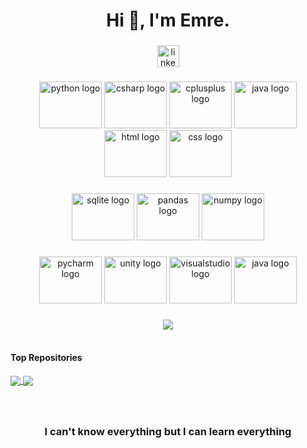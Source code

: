 <h1 align="center">Hi 👋, I'm Emre.</h1>

###

<div align="center">
  <a href="https://www.linkedin.com/in/mehmet-emre-kayacan-5a4556254/" target="_blank">
    <img src="https://img.shields.io/static/v1?message=LinkedIn&logo=linkedin&label=&color=0077B5&logoColor=white&labelColor=&style=for-the-badge" height="35" alt="linkedin logo"  />
  </a>
</div>

###

<div align="center">
  <img src="https://cdn.jsdelivr.net/gh/devicons/devicon/icons/python/python-original-wordmark.svg" height="75" width="100" alt="python logo"  />
  <img src="https://cdn.jsdelivr.net/gh/devicons/devicon/icons/csharp/csharp-original.svg" height="75" width="100" alt="csharp logo"  />
  <img src="https://cdn.jsdelivr.net/gh/devicons/devicon/icons/cplusplus/cplusplus-original.svg" height="75" width="100" alt="cplusplus logo"  />
  <img src="https://cdn.jsdelivr.net/gh/devicons/devicon/icons/java/java-original-wordmark.svg" height="75" width="100" alt="java logo"  />
  <img src="https://cdn.jsdelivr.net/gh/devicons/devicon/icons/html5/html5-original-wordmark.svg" height="75" width="100" alt="html logo"  />
  <img src="https://cdn.jsdelivr.net/gh/devicons/devicon/icons/css3/css3-original-wordmark.svg" height="75" width="100" alt="css logo"  />

  ###

  <img src="https://cdn.jsdelivr.net/gh/devicons/devicon/icons/sqlite/sqlite-original-wordmark.svg" height="75" width="100" alt="sqlite logo"  />
  <img src="https://cdn.jsdelivr.net/gh/devicons/devicon/icons/pandas/pandas-original-wordmark.svg" height="75" width="100" alt="pandas logo"  />
  <img src="https://cdn.jsdelivr.net/gh/devicons/devicon/icons/numpy/numpy-original-wordmark.svg" height="75" width="100" alt="numpy logo"  />  
  
  ###
  
  <img src="https://cdn.jsdelivr.net/gh/devicons/devicon/icons/pycharm/pycharm-original-wordmark.svg" height="75" width="100" alt="pycharm logo"  />
  <img src="https://cdn.jsdelivr.net/gh/devicons/devicon/icons/unity/unity-original-wordmark.svg" height="75" width="100" alt="unity logo"  />
  <img src="https://cdn.jsdelivr.net/gh/devicons/devicon/icons/vscode/vscode-original-wordmark.svg" height="75" width="100" alt="visualstudio logo"  />
  <img src="https://cdn.jsdelivr.net/gh/devicons/devicon/icons/visualstudio/visualstudio-plain-wordmark.svg" height="75" width="100" alt="java logo"  />
  
  
</div>

###

<div align="center">
  <img align="center" src="https://github-readme-stats.vercel.app/api/top-langs/?username=mehmetemrekayacan&layout=compact&theme=highcontrast&hide_border=true" />
</div>


<br> 

#### Top Repositories

<a href="https://github.com/mehmetemrekayacan/Asker-Dogrulama">
  <img align="center" src="https://github-readme-stats.vercel.app/api/pin/?username=mehmetemrekayacan&repo=Asker-Dogrulama&theme=highcontrast" />
</a>

<a href="https://github.com/mehmetemrekayacan/BlackJack-GUI">
  <img align="center" src="https://github-readme-stats.vercel.app/api/pin/?username=mehmetemrekayacan&repo=BlackJack-GUI&theme=highcontrast" />
</a>


###
<br> 

<h3 align="center">I can't know everything but I can learn everything</h3>





